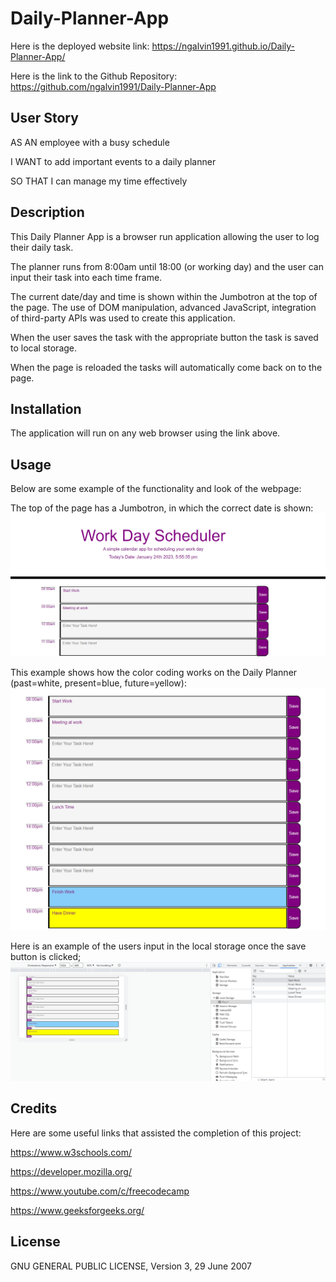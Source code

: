 # Daily-Planner-App

Here is the deployed website link: 
https://ngalvin1991.github.io/Daily-Planner-App/

Here is the link to the Github Repository:
https://github.com/ngalvin1991/Daily-Planner-App

## User Story 

AS AN employee with a busy schedule

I WANT to add important events to a daily planner

SO THAT I can manage my time effectively

## Description

This Daily Planner App is a browser run application allowing the user to log their daily task. 

The planner runs from 8:00am until 18:00 (or working day) and the user can input their task into each time frame.

The current date/day and time is shown within the Jumbotron at the top of the page.
The use of DOM manipulation, advanced JavaScript, integration of third-party APIs was used to create this application.

When the user saves the task with the appropriate button the task is saved to local storage. 

When the page is reloaded the tasks will automatically come back on to the page.

## Installation 
The application will run on any web browser using the link above. 

## Usage 
Below are some example of the functionality and look of the webpage: 

The top of the page has a Jumbotron, in which the correct date is shown:
![alt-text](/assets/images/workingdateExample%20.png)

This example shows how the color coding works on the Daily Planner (past=white, present=blue, future=yellow):
![alt-text](/assets/images/colorcodeExample.png)

Here is an example of the users input in the local storage once the save button is clicked; 
![alt-text](/assets/images/localstorageExample.png)

## Credits

Here are some useful links that assisted the completion of this project: 

https://www.w3schools.com/

https://developer.mozilla.org/

https://www.youtube.com/c/freecodecamp

https://www.geeksforgeeks.org/

## License 

GNU GENERAL PUBLIC LICENSE, Version 3, 29 June 2007